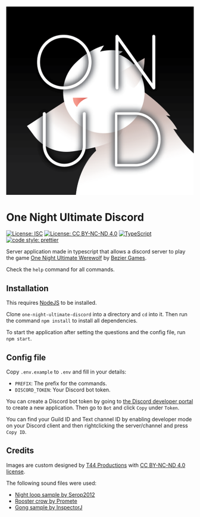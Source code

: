 ![ONUW logo](assets/imgs/logo.png?raw=true 'ONUW')

# One Night Ultimate Discord

[![License: ISC](https://img.shields.io/badge/License-ISC-blue.svg)](https://opensource.org/licenses/ISC)
[![License: CC BY-NC-ND 4.0](https://img.shields.io/badge/License-CC%20BY--NC--ND%204.0-lightgrey.svg)](https://creativecommons.org/licenses/by-nc-nd/4.0/)
[![TypeScript](https://img.shields.io/badge/%3C%2F%3E-TypeScript-%230074c1.svg)](http://www.typescriptlang.org/)
[![code style: prettier](https://img.shields.io/badge/code_style-prettier-f8bc45.svg)](https://github.com/prettier/prettier)

Server application made in typescript that allows a discord server to play the game [One Night Ultimate Werewolf](https://boardgamegeek.com/boardgame/147949/one-night-ultimate-werewolf) by [Bezier Games](https://beziergames.com/).

Check the `help` command for all commands.

## Installation

This requires [NodeJS](https://nodejs.org/en/) to be installed.

Clone `one-night-ultimate-discord` into a directory and `cd` into it. Then run the command `npm install` to install all dependencies.

To start the application after setting the questions and the config file, run `npm start`.

## Config file

Copy `.env.example` to `.env` and fill in your details:

- `PREFIX`: The prefix for the commands.
- `DISCORD_TOKEN`: Your Discord bot token.

You can create a Discord bot token by going to [the Discord developer portal](https://discord.com/developers/applications/) to create a new application. Then go to `Bot` and click `Copy` under `Token`.

You can find your Guild ID and Text channel ID by enabling developer mode on your Discord client and then rightclicking the server/channel and press `Copy ID`.

## Credits

Images are custom designed by [T44 Productions](https://www.t44.productions/home) with [CC BY-NC-ND 4.0 license](https://creativecommons.org/licenses/by-nc-nd/4.0/).

The following sound files were used:

- [Night loop sample by Serop2012](https://freesound.org/people/serop2012/sounds/169458/)
- [Rooster crow by Promete](https://freesound.org/people/promete/sounds/60142/)
- [Gong sample by InspectorJ](https://freesound.org/people/InspectorJ/sounds/411090/)
